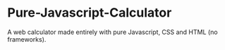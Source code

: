# Pure-Javascript-Calculator
A web calculator made entirely with pure Javascript, CSS and HTML (no frameworks).
